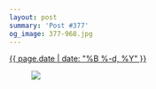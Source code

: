 ```yaml
---
layout: post
summary: 'Post #377'
og_image: 377-968.jpg
---
```


<p>
 <time>
  <a href="/377">
   {{ page.date | date: "%B %-d, %Y" }}
  </a>
 </time>
 <a href="/377">
  <figure data-taken="10/23/2014">
   <img sizes="(min-width: 700px) 50vw, calc(100vw - 2rem)" src="{{ site.assets_url }}/377-484.jpg" srcset="{{ site.assets_url }}/377-968.jpg 968w, {{ site.assets_url }}/377-726.jpg 726w, {{ site.assets_url }}/377-484.jpg 484w, {{ site.assets_url }}/377-242.jpg 242w"/>
  </figure>
 </a>
</p>
